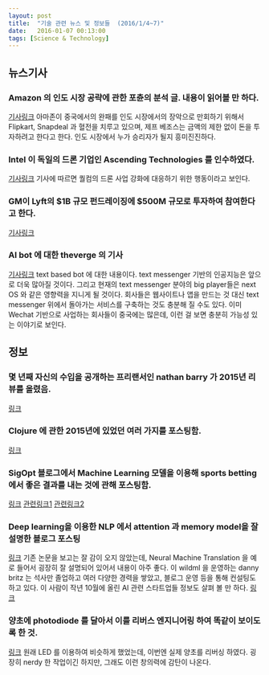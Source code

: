 ```yaml
---
layout: post
title:  "기술 관련 뉴스 및 정보들  (2016/1/4~7)"
date:   2016-01-07 00:13:00
tags: [Science & Technology]
---
```


## 뉴스기사 

### Amazon 의 인도 시장 공략에 관한 포츈의 분석 글. 내용이 읽어볼 만 하다.
[기사링크](http://fortune.com/amazon-india-jeff-bezos/)
아마존이 중국에서의 완패를 인도 시장에서의 장악으로 만회하기 위해서 Flipkart, Snapdeal 과 혈전을 치루고 있으며, 제프 베조스는 금액의 제한 없이 돈을 투자하려고 한다고 한다. 인도 시장에서 누가 승리자가 될지 흥미진진하다.

### Intel 이 독일의 드론 기업인 Ascending Technologies 를 인수하였다.
[기사링크](http://recode.net/2016/01/04/intel-follows-qualcomm-into-drone-business-with-german-startup-purchase/)
기사에 따르면 퀄컴의 드론 사업 강화에 대응하기 위한 행동이라고 보인다.

### GM이 Lyft의 $1B 규모 펀드레이징에 $500M 규모로 투자하여 참여한다고 한다.
[기사링크](http://www.buzzfeed.com/johanabhuiyan/lyft-driverless-cars)

### AI bot 에 대한 theverge 의 기사
[기사링크](http://www.theverge.com/2016/1/6/10718282/internet-bots-messaging-slack-facebook-m)
text based bot 에 대한 내용이다. text messenger 기반의 인공지능은 앞으로 더욱 많아질 것이다. 그리고 현재의 text messenger 분야의 big player들은 next OS 와 같은 영향력을 지니게 될 것이다. 회사들은 웹사이트나 앱을 만드는 것 대신 text messenger 위에서 돌아가는 서비스를 구축하는 것도 충분해 질 수도 있다. 이미 Wechat 기반으로 사업하는 회사들이 중국에는 많은데, 이런 걸 보면 충분히 가능성 있는 이야기로 보인다.



## 정보

### 몇 년째 자신의 수입을 공개하는 프리랜서인 nathan barry 가 2015년 리뷰를 올렸음.
[링크](http://nathanbarry.com/2015-review/)

### Clojure 에 관한 2015년에 있었던 여러 가지를 포스팅함.
[링크](http://stuartsierra.com/2015/12/31/clojure-2015-year-in-review)

### SigOpt 블로그에서 Machine Learning 모델을 이용해 sports betting 에서 좋은 결과를 내는 것에 관해 포스팅함.
[링크](http://blog.sigopt.com/post/136340340198/sigopt-for-ml-using-model-tuning-to-beat-vegas)
[관련링크1](http://blog.dato.com/any-given-sunday-football-and-a-machine-learning-rookie)
[관련링크2](http://www.wsj.com/articles/a-fantasy-sports-wizards-winning-formula-wsj-money-june-2014-1401893587)

### Deep learning을 이용한 NLP 에서 attention 과 memory model을 잘 설명한 블로그 포스팅
[링크](http://www.wildml.com/2016/01/attention-and-memory-in-deep-learning-and-nlp/)
기존 논문을 보고는 잘 감이 오지 않았는데, Neural Machine Translation 을 예로 들어서 굉장히 잘 설명되어 있어서 내용이 아주 좋다.
이 wildml 을 운영하는 danny britz 는 석사만 졸업하고 여러 다양한 경력을 쌓았고, 블로그 운영 등을 통해 컨설팅도 하고 있다. 이 사람이 작년 10월에 올린 AI 관련 스타트업들 정보도 살펴 볼 만 하다. [링크](http://blog.dennybritz.com/2015/10/13/deep-learning-startups-applications-and-acquisitions-a-summary/)

### 양초에 photodiode 를 달아서 이를 리버스 엔지니어링 하여 똑같이 보이도록 한 것.
[링크](https://cpldcpu.wordpress.com/2016/01/05/reverse-engineering-a-real-candle/)
원래 LED 를 이용하여 비슷하게 했었는데, 이번엔 실제 양초를 리버싱 하였다. 굉장히 nerdy 한 작업이긴 하지만, 그래도 이런 창의력에 감탄이 나온다.